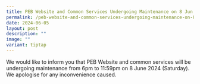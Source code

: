 ```yaml
---
title: PEB Website and Common Services Undergoing Maintenance on 8 Jun 2024
permalink: /peb-website-and-common-services-undergoing-maintenance-on-8-jun-2024/
date: 2024-06-05
layout: post
description: ""
image: ""
variant: tiptap
---
```

<p>We would like to inform you that PEB Website and common services will
be undergoing maintenance from 6pm to 11:59pm on 8 June 2024 (Saturday).
We apologise for any inconvenience caused.</p>